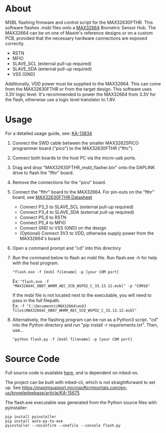 # About
MSBL flashing firmware and control script for the MAX32630FTHR.  This software flashes .msbl files onto a [MAX32664](https://www.maximintegrated.com/en/products/interface/signal-integrity/MAX32664.html) Biometric Sensor Hub.  The MAX32664 can be on one of Maxim's reference designs or on a custom PCB, provided that the necessary hardware connections are exposed correctly.
- RSTN
- MFIO
- SLAVE_SCL (external pull-up required)
- SLAVE_SDA (external pull-up required)
- VSS (GND)

Additionally, VDD power must be supplied to the MAX32664.  This can come from the MAX32630FTHR or from the target design.  This software uses 3.3V logic level.
It's recommended to power the MAX32664 from 3.3V for the flash, otherwise use a logic level translator to 1.8V.

# Usage
For a detailed usage guide, see:  [KA-13834](https://maximsupport.microsoftcrmportals.com/en-us/knowledgebase/article/KA-13834)

1.  Connect the SWD cable between the smaller MAX32625PICO programmer board ("pico") to the MAX32630FTHR ("fthr").

2.  Connect both boards to the host PC via the micro-usb ports.

3.  Drag and drop "MAX32630FTHR_msbl_flasher.bin" onto the DAPLINK drive to flash the "fthr" board.

4.  Remove the connections for the "pico" board.

5.  Connect the "fthr" board to the MAX32664.  For pin-outs on the "fthr" board, see [MAX32630FTHR Datasheet](https://datasheets.maximintegrated.com/en/ds/MAX32630FTHR.pdf)
	- Connect P3_5 to SLAVE_SCL (external pull-up required)
	- Connect P3_4 to SLAVE_SDA (external pull-up required)
	- Connect P5_6 to RSTN
	- Connect P5_4 to MFIO
	- Connect GND to VSS (GND) on the design
	- (Optional) Connect 3V3 to VDD, otherwise supply power from the MAX32664's board

6.  Open a command prompt and "cd" into this directory

7.  Run the command below to flash an msbl file.  Run flash.exe -h for help with the host program.

	`"flash.exe -f [msbl filename] -p [your COM port]`

	Ex:  `"flash.exe -f "MAX32664C_OB07_WHRM_AEC_SCD_WSPO2_C_33.13.12.msbl" -p "COM16"`

	If the msbl file is not located next to the executable, you will need to pass in the full filepath.  
	Ex:  `-f "C:\Documents\MAX32664\msbl files\MAX32664C_OB07_WHRM_AEC_SCD_WSPO2_C_33.13.12.msbl"`

8.  Alternatively, the flashing program can be run as a Python3 script.  "cd" into the Python directory and run "pip install -r requirements.txt".  Then, use...

	`"python flash.py -f [msbl filename] -p [your COM port]`

# Source Code
Full source code is available [here](https://github.com/MaximIntegratedTechSupport/MAX32630FTHR_msbl_flasher), and is dependent on mbed-os.  

The project can be built with mbed-cli, which is not straightforward to set up.  See https://maximsupport.microsoftcrmportals.com/en-us/knowledgebase/article/KA-15675

The flash.exe executable was generated from the Python source files with pyinstaller:
	
	pip install pyinstaller
	pip install auto-py-to-exe
	pyinstaller --noconfirm --onefile --console flash.py